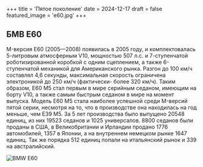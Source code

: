 +++
title = 'Пятое поколение'
date = 2024-12-17
draft = false
featured_image = 'e60.jpg'
+++
## БМВ Е60

M-версия E60 (2005—2008) появилась в 2005 году, и комплектовалась 5-литровым атмосферным V10, мощностью 507 л.с. и 7-ступенчатой роботизированной коробкой с одним сцеплением, а также 6-ступенчатой механикой для Американского рынка. Разгон до 100 км/ч составлял 4,6 секунды, максимальная скорость ограничена электроникой до 250 км/ч (фактически- более 320 км/ч). Таким образом, E60 M5 стал первым в мире серийным седаном, имеющим на борту V10, а также самым быстрым седаном в мире на момент выпуска. 
Модель E60 M5 стала наиболее успешной среди M-версий пятой серии, несмотря на то, что в производстве она находилась на год меньше, чем E39 M5. За 5 лет производства было выпущено 20548 единиц, из них 19523 седанов и 1025 универсалов. 8800 седанов были проданы в США, в Великобритании и Ирландии продано 1776 автомобилей, 1357 в Японии, а на внутреннем немецком рынке 1647 единиц. Так же порядка 512 единиц попали на итальянский рынок и 339 на австралийский.

![BMW E60](https://autoretail.by/images/news/02.07/bmw5-e60-0.jpg)